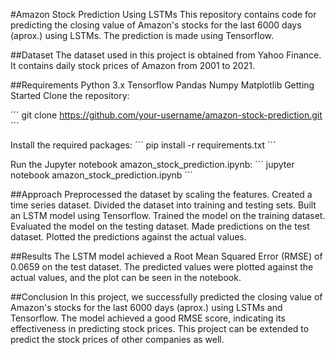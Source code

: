 #Amazon Stock Prediction Using LSTMs
This repository contains code for predicting the closing value of Amazon's stocks for the last 6000 days (aprox.) using LSTMs. The prediction is made using Tensorflow.

##Dataset
The dataset used in this project is obtained from Yahoo Finance. It contains daily stock prices of Amazon from 2001 to 2021.

##Requirements
Python 3.x
Tensorflow
Pandas
Numpy
Matplotlib
Getting Started
Clone the repository:

´´´
git clone https://github.com/your-username/amazon-stock-prediction.git
´´´


Install the required packages:
´´´
pip install -r requirements.txt
´´´


Run the Jupyter notebook amazon_stock_prediction.ipynb:
´´´
jupyter notebook amazon_stock_prediction.ipynb
´´´

##Approach
Preprocessed the dataset by scaling the features.
Created a time series dataset.
Divided the dataset into training and testing sets.
Built an LSTM model using Tensorflow.
Trained the model on the training dataset.
Evaluated the model on the testing dataset.
Made predictions on the test dataset.
Plotted the predictions against the actual values.

##Results
The LSTM model achieved a Root Mean Squared Error (RMSE) of 0.0659 on the test dataset. The predicted values were plotted against the actual values, and the plot can be seen in the notebook.

##Conclusion
In this project, we successfully predicted the closing value of Amazon's stocks for the last 6000 days (aprox.) using LSTMs and Tensorflow. The model achieved a good RMSE score, indicating its effectiveness in predicting stock prices. This project can be extended to predict the stock prices of other companies as well.

